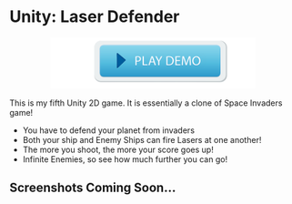 # Unity: Laser Defender

<p align="center">
  <a href="https://simmer.io/@bhavyajustchill/laser-defender"> <img src="screenshots/playDemoBtn.png" height=90px /> </a>
</p>

This is my fifth Unity 2D game. It is essentially a clone of Space Invaders game!

- You have to defend your planet from invaders
- Both your ship and Enemy Ships can fire Lasers at one another!
- The more you shoot, the more your score goes up!
- Infinite Enemies, so see how much further you can go!

## Screenshots Coming Soon...
